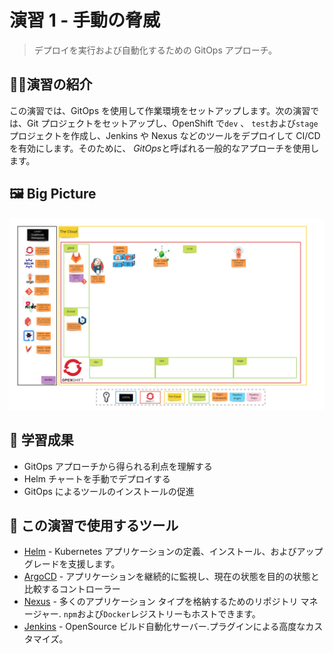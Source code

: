 # 演習 1 - 手動の脅威

> デプロイを実行および自動化するための GitOps アプローチ。

## 👨‍🍳演習の紹介

この演習では、GitOps を使用して作業環境をセットアップします。次の演習では、Git プロジェクトをセットアップし、OpenShift で`dev` 、 `test`および`stage`プロジェクトを作成し、Jenkins や Nexus などのツールをデプロイして CI/CD を有効にします。そのために、 *GitOps*と呼ばれる一般的なアプローチを使用します。

## 🖼️ Big Picture

![big-picture-tools](images/big-picture-tools.jpg)

## 🔮 学習成果

- GitOps アプローチから得られる利点を理解する
- Helm チャートを手動でデプロイする
- GitOps によるツールのインストールの促進

## 🔨 この演習で使用するツール

- <span style="color:blue;"><a href="https://helm.sh/">Helm</a></span> - Kubernetes アプリケーションの定義、インストール、およびアップグレードを支援します。
- <span style="color:blue;"><a href="https://argoproj.github.io/argo-cd/">ArgoCD</a></span> - アプリケーションを継続的に監視し、現在の状態を目的の状態と比較するコントローラー
- <span style="color:blue;"><a href="https://www.sonatype.com/nexus-repository-sonatype">Nexus</a></span> - 多くのアプリケーション タイプを格納するためのリポジトリ マネージャー. `npm`および`Docker`レジストリーもホストできます。
- <span style="color:blue;"><a href="https://jenkins.io/">Jenkins</a></span> - OpenSource ビルド自動化サーバー.プラグインによる高度なカスタマイズ。
